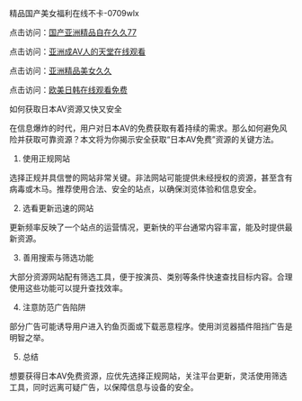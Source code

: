 精品国产美女福利在线不卡-0709wlx

点击访问：<a href="https://heiliaoga6s9v.pages.dev">国产亚洲精品自在久久77</a>

点击访问：<a href="https://heiliaoe8ajia.pages.dev">亚洲成AV人的天堂在线观看</a>

点击访问：<a href="https://heiliao2dmwwy.pages.dev">亚洲精品美女久久</a>

点击访问：<a href="https://heiliaowzu4ur.pages.dev">欧美日韩在线观看免费</a>

如何获取日本AV资源又快又安全

在信息爆炸的时代，用户对日本AV的免费获取有着持续的需求。那么如何避免风险并获取可靠资源？本文将为你揭示安全获取“日本AV免费”资源的关键方法。

1. 使用正规网站

选择正规并具信誉的网站非常关键。非法网站可能提供未经授权的资源，甚至含有病毒或木马。推荐使用合法、安全的站点，以确保浏览体验和信息安全。

2. 选看更新迅速的网站

更新频率反映了一个站点的运营情况，更新快的平台通常内容丰富，能及时提供最新资源。

3. 善用搜索与筛选功能

大部分资源网站配有筛选工具，便于按演员、类别等条件快速查找目标内容。合理使用这些功能可以提升查找效率。

4. 注意防范广告陷阱

部分广告可能诱导用户进入钓鱼页面或下载恶意程序。使用浏览器插件阻挡广告是明智之举。

5. 总结

想要获得日本AV免费资源，应优先选择正规网站，关注平台更新，灵活使用筛选工具，同时远离可疑广告，以保障信息与设备的安全。

<span style="display:none;">[Canonical link]( https://github.com/wlx070925/12444 ）</span>
